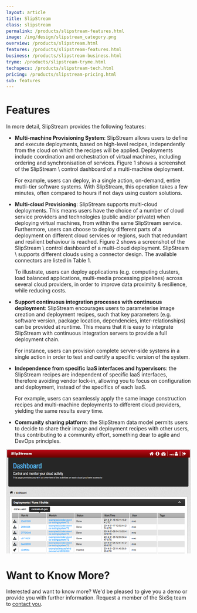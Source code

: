 ```yaml
---
layout: article
title: SlipStream
class: slipstream
permalink: /products/slipstream-features.html
image: /img/design/slipstream_category.png
overview: /products/slipstream.html
features: /products/slipstream-features.html
business: /products/slipstream-business.html
tryme: /products/slipstream-tryme.html
techspecs: /products/slipstream-tech.html
pricing: /products/slipstream-pricing.html
sub: features
---
```


Features
==============

In more detail, SlipStream provides the following features: 

* **Multi-machine Provisioning System**: SlipStream allows users to define and execute deployments, based on high-level recipes, independently from the cloud on which the recipes will be applied.  Deployments include coordination and orchestration of virtual machines, including ordering and synchronisation of services. Figure 1 shows a screenshot of the SlipStream \\
 control dashboard of a multi-machine deployment.

  For example, users can deploy, in a single action, on-demand, entire mutli-tier software systems. With SlipStream, this operation takes a few minutes, often compared to hours if not days using custom solutions. 

* **Multi-cloud Provisioning**: SlipStream supports multi-cloud deployments. This means users have the choice of a number of cloud service providers and technologies (public and/or private) when deploying virtual machines, from within the same SlipStream service. Furthermore, users can choose to deploy different parts of a deployment on different cloud services or regions, such that redundant and resilient behaviour is reached.  Figure 2 shows a screenshot of the SlipStream \\
 control dashboard of a multi-cloud deployment.  SlipStream \\
 supports different clouds using a connector design.  The available connectors are listed in Table 1.

  To illustrate, users can deploy applications (e.g. computing clusters, load balanced applications, multi-media processing pipelines) across several cloud providers, in order to improve data proximity & resilience, while reducing costs.

* **Support continuous integration processes with continuous deployment**: SlipStream encourages users to parameterise image creation and deployment recipes, such that key parameters (e.g. software version, package location, dependencies, inter-relationships) can be provided at runtime. This means that it is easy to integrate SlipStream with continuous integration servers to provide a full deployment chain. 
	
  For instance, users can provision complete server-side systems in a single action in order to test and certify a specific version of the system.

* **Independence from specific IaaS interfaces and hypervisors**: the SlipStream recipes are independent of specific IaaS interfaces, therefore avoiding vendor lock-in, allowing you to focus on configuration and deployment, instead of the specifics of each IaaS. 

  For example, users can seamlessly apply the same image construction recipes and multi-machine deployments to different cloud providers, yielding the same results every time.

* **Community sharing platform**: the SlipStream data model permits users to decide to share their image and deployment recipes with other users, thus contributing to a community effort, something dear to agile and DevOps principles.

<p align="center">
    <img src="/img/content/slipstream/dashboard.png" alt="SlipStream Dashboard" width="700" />
</p>

Want to Know More?
====

Interested and want to know more? We'd be pleased to give you a demo or provide you with further information. Request a member of the SixSq team to [contact you](mailto:support@sixsq.com).
